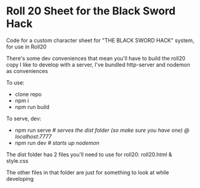 # Roll 20 Sheet for the Black Sword Hack

Code for a custom character sheet for "THE BLACK SWORD HACK" system, for use in Roll20

There's some dev conveniences that mean you'll have to build the roll20 copy
I like to develop with a server, I've bundled http-server and nodemon as conveniences

To use:

- clone repo
- npm i
- npm run build

To serve, dev:

- npm run serve _# serves the dist folder (so make sure you have one) @ localhost:7777_
- npm run dev _# starts up nodemon_

The dist folder has 2 files you'll need to use for roll20:
roll20.html & style.css

The other files in that folder are just for something to look at while developing
